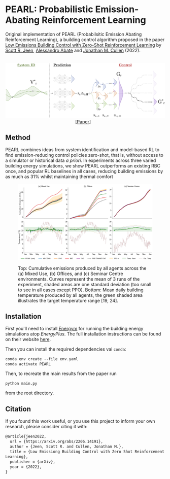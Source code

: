# PEARL: Probabilistic Emission-Abating Reinforcement Learning
Original implementation of PEARL (Probabilsitic Emission Abating Reinforcement Learning), a building control algorithm
proposed in the paper [Low Emissions Building Control with Zero-Shot Reinforcement Learning](https://arxiv.org/abs/2206.14191)
by [Scott R. Jeen](https://enjeeneer.io), [Alessandro Abate](https://www.cs.ox.ac.uk/people/alessandro.abate/)
and [Jonathan M. Cullen](http://www.eng.cam.ac.uk/profiles/jmc99) (2022).

<p align="center">
  <br><img src='/media/pearl.png' width="900"/><br>
   <a href="https://arxiv.org/abs/2206.14191">[Paper]</a>&emsp;
</p>

## Method
PEARL combines ideas from system identification and model-based RL to find emission-reducing control policies zero-shot, that is,
without access to a simulator or historical data _a priori_. In experiments across three varied building energy simulations, we
show PEARL outperforms an existing RBC once, and popular RL baselines in all cases, reducing building emissions by as
much as 31% whilst maintaining thermal comfort

<figure>
<p align="center">
  <img src='/media/emissions.jpg' width="600"/>
    <figcaption> Top: Cumulative emissions produced by all agents across the (a) Mixed Use, (b) Offices, and (c) Seminar Centre
environments. Curves represent the mean of 3 runs of the experiment, shaded areas are one standard deviation (too small to see
in all cases except PPO). Bottom: Mean daily building temperature produced by all agents, the green shaded area illustrates the
target temperature range [19, 24]. </figcaption>
</figure>


## Installation
First you'll need to install [Energym](https://github.com/bsl546/energym) for running the building energy simulations atop
 _EnergyPlus_. The full installation instructions can be found on their website [here](https://bsl546.github.io/energym-pages/sources/install_min.html).

Then you can install the required dependencies vai `conda`:
```commandline
conda env create --file env.yaml
conda activate PEARL
```
Then, to recreate the main results from the paper run
```commandline
python main.py
```
from the root directory. 
## Citation
If you found this work useful, or you use this project to inform your own research, please consider citing it with:
```commandline
@article{jeen2022,
  url = {https://arxiv.org/abs/2206.14191},
  author = {Jeen, Scott R. and Cullen, Jonathan M.},  
  title = {Low Emissiong Building Control with Zero Shot Reinforcement Learning},
  publisher = {arXiv},
  year = {2022},
}
```









